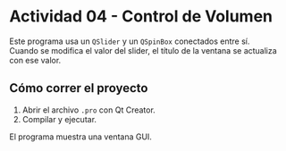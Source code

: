 # Actividad 04 - Control de Volumen

Este programa usa un `QSlider` y un `QSpinBox` conectados entre sí.  
Cuando se modifica el valor del slider, el título de la ventana se actualiza con ese valor.

## Cómo correr el proyecto

1. Abrir el archivo `.pro` con Qt Creator.
2. Compilar y ejecutar.

El programa muestra una ventana GUI.
